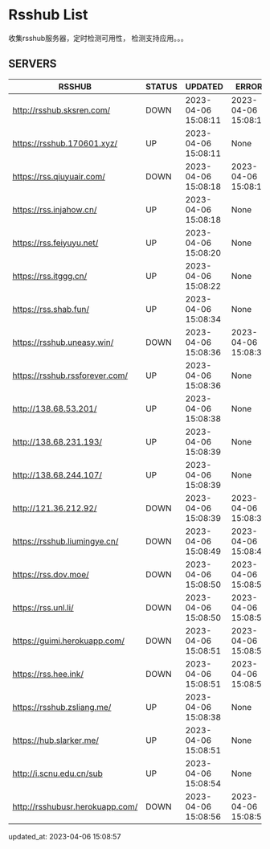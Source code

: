 # Rsshub List

收集rsshub服务器，定时检测可用性， 检测支持应用。。。


## SERVERS

|  RSSHUB   | STATUS  | UPDATED  | ERROR  | TWITTER |  
|  ----  | ----  | ----  | ----  | ---- |  
| http://rsshub.sksren.com/ | DOWN | 2023-04-06 15:08:11 | 2023-04-06 15:08:11 |  
| https://rsshub.170601.xyz/ | UP | 2023-04-06 15:08:11 | None |OK|  
| https://rss.qiuyuair.com/ | DOWN | 2023-04-06 15:08:18 | 2023-04-06 15:08:18 |  
| https://rss.injahow.cn/ | UP | 2023-04-06 15:08:18 | None ||  
| https://rss.feiyuyu.net/ | UP | 2023-04-06 15:08:20 | None |OK|  
| https://rss.itggg.cn/ | UP | 2023-04-06 15:08:22 | None ||  
| https://rss.shab.fun/ | UP | 2023-04-06 15:08:34 | None |OK|  
| https://rsshub.uneasy.win/ | DOWN | 2023-04-06 15:08:36 | 2023-04-06 15:08:36 |  
| https://rsshub.rssforever.com/ | UP | 2023-04-06 15:08:36 | None |OK|  
| http://138.68.53.201/ | UP | 2023-04-06 15:08:38 | None ||  
| http://138.68.231.193/ | UP | 2023-04-06 15:08:39 | None ||  
| http://138.68.244.107/ | UP | 2023-04-06 15:08:39 | None ||  
| http://121.36.212.92/ | DOWN | 2023-04-06 15:08:39 | 2023-04-06 15:08:39 |  
| https://rsshub.liumingye.cn/ | DOWN | 2023-04-06 15:08:49 | 2023-04-06 15:08:49 |  
| https://rss.dov.moe/ | DOWN | 2023-04-06 15:08:50 | 2023-04-06 15:08:50 |  
| https://rss.unl.li/ | DOWN | 2023-04-06 15:08:50 | 2023-04-06 15:08:50 |  
| https://guimi.herokuapp.com/ | DOWN | 2023-04-06 15:08:51 | 2023-04-06 15:08:51 |  
| https://rss.hee.ink/ | DOWN | 2023-04-06 15:08:51 | 2023-04-06 15:08:51 |  
| https://rsshub.zsliang.me/ | UP | 2023-04-06 15:08:38 | None |OK|  
| https://hub.slarker.me/ | UP | 2023-04-06 15:08:51 | None |OK|  
| http://i.scnu.edu.cn/sub | UP | 2023-04-06 15:08:54 | None ||  
| http://rsshubusr.herokuapp.com/ | DOWN | 2023-04-06 15:08:56 | 2023-04-06 15:08:56 |  
  

updated_at: 2023-04-06 15:08:57  
